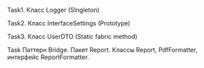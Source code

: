 Task1. Класс Logger (SIngleton)

Task2. Класс InterfaceSettings (Prototype) 

Task3. Класс UserDTO (Static fabric method)

Task Паттерн Bridge. Пакет Report. Классы Report, PdfFormatter, интерфейс ReportFormatter.
